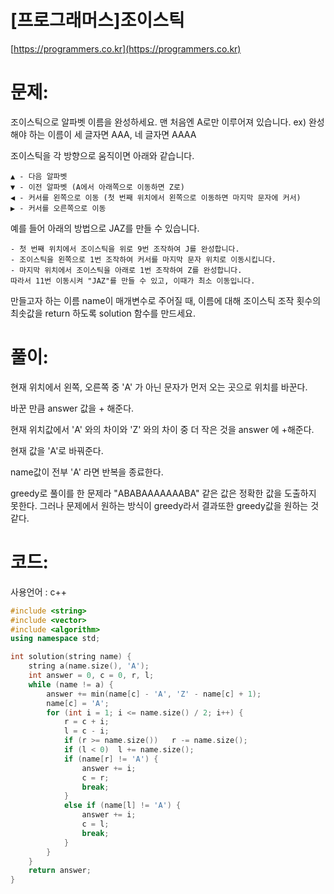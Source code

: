 # [프로그래머스]조이스틱

[https://programmers.co.kr](https://programmers.co.kr)

# 문제:

조이스틱으로 알파벳 이름을 완성하세요. 맨 처음엔 A로만 이루어져 있습니다.
 ex) 완성해야 하는 이름이 세 글자면 AAA, 네 글자면 AAAA



조이스틱을 각 방향으로 움직이면 아래와 같습니다.



```
▲ - 다음 알파벳
▼ - 이전 알파벳 (A에서 아래쪽으로 이동하면 Z로)
◀ - 커서를 왼쪽으로 이동 (첫 번째 위치에서 왼쪽으로 이동하면 마지막 문자에 커서)
▶ - 커서를 오른쪽으로 이동
```



예를 들어 아래의 방법으로 JAZ를 만들 수 있습니다.



```
- 첫 번째 위치에서 조이스틱을 위로 9번 조작하여 J를 완성합니다.
- 조이스틱을 왼쪽으로 1번 조작하여 커서를 마지막 문자 위치로 이동시킵니다.
- 마지막 위치에서 조이스틱을 아래로 1번 조작하여 Z를 완성합니다.
따라서 11번 이동시켜 "JAZ"를 만들 수 있고, 이때가 최소 이동입니다.
```



만들고자 하는 이름 name이 매개변수로 주어질 때, 이름에 대해 조이스틱 조작 횟수의 최솟값을 return 하도록 solution 함수를 만드세요.



# 풀이:

현재 위치에서 왼쪽, 오른쪽 중 'A' 가 아닌 문자가 먼저 오는 곳으로 위치를 바꾼다.

바꾼 만큼 answer 값을 + 해준다.

현재 위치값에서  'A' 와의 차이와 'Z' 와의 차이 중 더 작은 것을 answer 에 +해준다.

현재 값을 'A'로 바꿔준다.

name값이 전부 'A' 라면 반복을 종료한다.



greedy로 풀이를 한 문제라 "ABABAAAAAAABA" 같은 값은 정확한 값을 도출하지 못한다. 그러나 문제에서 원하는 방식이 greedy라서 결과또한 greedy값을 원하는 것 같다.



# **코드:**

사용언어 : c++
```c++
#include <string>
#include <vector>
#include <algorithm>
using namespace std;

int solution(string name) {
    string a(name.size(), 'A');
    int answer = 0, c = 0, r, l;
    while (name != a) {
        answer += min(name[c] - 'A', 'Z' - name[c] + 1);
        name[c] = 'A';
        for (int i = 1; i <= name.size() / 2; i++) {
            r = c + i;
            l = c - i;
            if (r >= name.size())   r -= name.size();
            if (l < 0)  l += name.size();
            if (name[r] != 'A') {
                answer += i;
                c = r;
                break;
            }
            else if (name[l] != 'A') {
                answer += i;
                c = l;
                break;
            }
        }
    }
    return answer;
}
```

